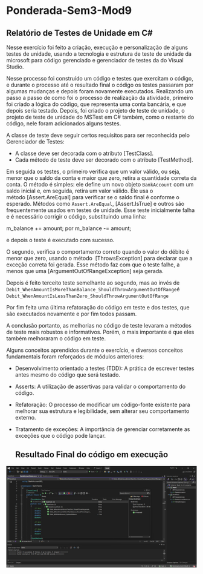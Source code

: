 # Ponderada-Sem3-Mod9

## Relatório de Testes de Unidade em C#

Nesse exercício foi feito a criação, execução e personalização de alguns testes de unidade, usando a tecnologia e estrutura de teste de unidade da microsoft para código gerenciado e gerenciador de testes da do Visual Studio.

Nesse processo foi construído um código e testes que exercitam o código, e durante o processo até o resultado final o código os testes passaram por algumas mudanças e depois foram novamente executados.
Realizando um passo a passo de como foi o processo de realização da atividade, primeiro foi criado a lógica do código, que representa uma conta bancária, e que depois seria testado. Depois, foi criado o projeto de teste de unidade, o projeto de teste de unidade do MSTest em C# também, como o restante do código, nele foram adicionados alguns testes. 

A classe de teste deve seguir certos requisitos para ser reconhecida pelo Gerenciador de Testes:

- A classe deve ser decorada com o atributo [TestClass].
- Cada método de teste deve ser decorado com o atributo [TestMethod].

Em seguida os testes, o primeiro verifica que um valor válido, ou seja, menor que o saldo da conta e maior que zero, retira a quantidade correta da conta. O método é simples: ele define um novo objeto `BankAccount` com um saldo inicial e, em seguida, retira um valor válido. Ele usa o método [Assert.AreEqual] para verificar se o saldo final é conforme o esperado. Métodos como `Assert.AreEqual`, [Assert.IsTrue] e outros são frequentemente usados em testes de unidade.
Esse teste inicialmente falha e é necessário corrigir o código, substituindo uma linha:

m_balance += amount;  por  m_balance -= amount; 

e depois o teste é executado com sucesso.

O segundo, verifica o comportamento correto quando o valor do débito é menor que zero, usando o método  [ThrowsException] para declarar que a exceção correta foi gerada. Esse método faz com que o teste falhe, a menos que uma [ArgumentOutOfRangeException] seja gerada. 

Depois é feito terceito teste semelhante ao segundo, mas ao invés de `Debit_WhenAmountIsMoreThanBalance_ShouldThrowArgumentOutOfRange`é `Debit_WhenAmountIsLessThanZero_ShouldThrowArgumentOutOfRange`

Por fim feita uma última refatoração do código em teste e dos testes, que são executados novamente e por fim todos passam. 

A conclusão portanto, as melhorias no código de teste levaram a métodos de teste mais robustos e informativos. Porém, o mais importante é que eles também melhoraram o código em teste.

Alguns conceitos aprendidos durante o exercício, e diversos conceitos fundamentais foram reforçados de módulos anteriores:

- Desenvolvimento orientado a testes (TDD): A prática de escrever testes antes mesmo do código que será testado.
- Asserts: A utilização de assertivas para validar o comportamento do código.
- Refatoração: O processo de modificar um código-fonte existente para melhorar sua estrutura e legibilidade, sem alterar seu comportamento externo.
- Tratamento de exceções: A importância de gerenciar corretamente as exceções que o código pode lançar.

  ## Resultado Final do código em execução

![Imagem resultado](https://github.com/mariana2903/Ponderada-Sem3-Mod9/blob/main/Imagem_resultado_testes.jpeg "Imagem resultado")


